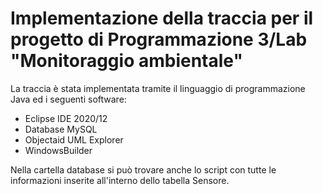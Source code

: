 # Implementazione della traccia per il progetto di Programmazione 3/Lab "Monitoraggio ambientale"
La traccia è stata implementata tramite il linguaggio di programmazione Java ed i seguenti software:

- Eclipse IDE 2020/12
- Database MySQL
- Objectaid UML Explorer
- WindowsBuilder

Nella cartella database si può trovare anche lo script con tutte le informazioni inserite all'interno dello tabella Sensore.
